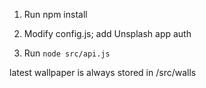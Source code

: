 1) Run npm install

2) Modify config.js; add Unsplash app auth

3) Run `node src/api.js`

latest wallpaper is always stored in /src/walls